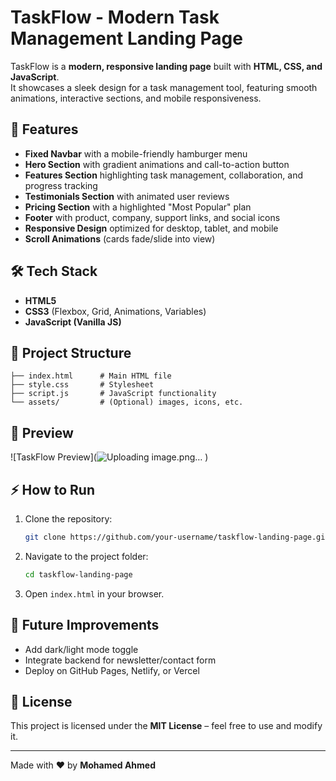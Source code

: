 # TaskFlow - Modern Task Management Landing Page

TaskFlow is a **modern, responsive landing page** built with **HTML, CSS, and JavaScript**.  
It showcases a sleek design for a task management tool, featuring smooth animations, interactive sections, and mobile responsiveness.

## 🚀 Features
- **Fixed Navbar** with a mobile-friendly hamburger menu  
- **Hero Section** with gradient animations and call-to-action button  
- **Features Section** highlighting task management, collaboration, and progress tracking  
- **Testimonials Section** with animated user reviews  
- **Pricing Section** with a highlighted "Most Popular" plan  
- **Footer** with product, company, support links, and social icons  
- **Responsive Design** optimized for desktop, tablet, and mobile  
- **Scroll Animations** (cards fade/slide into view)  

## 🛠️ Tech Stack
- **HTML5**  
- **CSS3** (Flexbox, Grid, Animations, Variables)  
- **JavaScript (Vanilla JS)**  

## 📂 Project Structure
```
├── index.html      # Main HTML file
├── style.css       # Stylesheet
├── script.js       # JavaScript functionality
└── assets/         # (Optional) images, icons, etc.
```

## 📸 Preview
![TaskFlow Preview](![Uploading image.png…]()
)

## ⚡ How to Run
1. Clone the repository:
   ```bash
   git clone https://github.com/your-username/taskflow-landing-page.git
   ```
2. Navigate to the project folder:
   ```bash
   cd taskflow-landing-page
   ```
3. Open `index.html` in your browser.

## 📌 Future Improvements
- Add dark/light mode toggle  
- Integrate backend for newsletter/contact form  
- Deploy on GitHub Pages, Netlify, or Vercel  

## 📄 License
This project is licensed under the **MIT License** – feel free to use and modify it.

---
Made with ❤️ by **Mohamed Ahmed**
